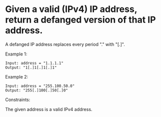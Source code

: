 # Given a valid (IPv4) IP address, return a defanged version of that IP address.

A defanged IP address replaces every period "." with "[.]".

Example 1:

```
Input: address = "1.1.1.1"
Output: "1[.]1[.]1[.]1"
```

Example 2:

```
Input: address = "255.100.50.0"
Output: "255[.]100[.]50[.]0"
```

Constraints:

The given address is a valid IPv4 address.

